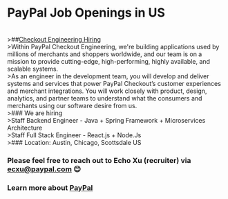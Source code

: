 # PayPal Job Openings in US

<br />  >##[Checkout Engineering Hiring](https://github.com/Echoxu101/PayPal---Job-Openings/blob/master/AI%20Engineer.MD)
  <br />  >Within PayPal Checkout Engineering, we're building applications used by millions of merchants and shoppers worldwide, and our team is on a mission to provide cutting-edge, high-performing, highly available, and scalable systems. 
  <br />  >As an engineer in the development team, you will develop and deliver systems and services that power PayPal Checkout’s customer experiences and merchant integrations. You will work closely with product, design, analytics, and partner teams to understand what the consumers and merchants using our software desire from us.
<br />  >### We are hiring 
<br />  >Staff Backend Engineer - Java + Spring Framework + Microservices Architecture
<br />  >Staff Full Stack Engineer - React.js + Node.Js 
<br />  >### Location: Austin, Chicago, Scottsdale US

### Please feel free to reach out to Echo Xu (recruiter) via ecxu@paypal.com 😊


### Learn more about [PayPal](https://www.paypal.com/us/webapps/mpp/about)
